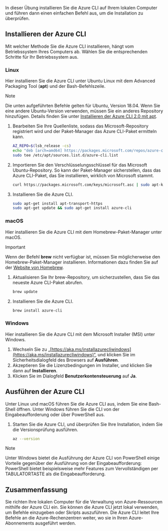 
In dieser Übung installieren Sie die Azure CLI auf Ihrem lokalen Computer und führen dann einen einfachen Befehl aus, um die Installation zu überprüfen. 

## <a name="installing-the-azure-cli"></a>Installieren der Azure CLI
Mit welcher Methode Sie die Azure CLI installieren, hängt vom Betriebssystem Ihres Computers ab. Wählen Sie die entsprechenden Schritte für Ihr Betriebssystem aus.

### <a name="linux"></a>Linux
Hier installieren Sie die Azure CLI unter Ubuntu Linux mit dem Advanced Packaging Tool (**apt**) und der Bash-Befehlszeile.

> [!NOTE]
> Die unten aufgeführten Befehle gelten für Ubuntu, Version 18.04. Wenn Sie eine andere Ubuntu-Version verwenden, müssen Sie ein anderes Repository hinzufügen. Details finden Sie unter [Installieren der Azure CLI 2.0 mit apt](https://docs.microsoft.com/cli/azure/install-azure-cli-apt).

1. Bearbeiten Sie Ihre Quellenliste, sodass das Microsoft-Repository registriert wird und der Paket-Manager das Azure CLI-Paket ermitteln kann.

    ```bash
    AZ_REPO=$(lsb_release -cs)
    echo "deb [arch=amd64] https://packages.microsoft.com/repos/azure-cli/ $AZ_REPO main" | \
    sudo tee /etc/apt/sources.list.d/azure-cli.list
    ```
1. Importieren Sie den Verschlüsselungsschlüssel für das Microsoft Ubuntu-Repository. So kann der Paket-Manager sicherstellen, dass das Azure CLI-Paket, das Sie installieren, wirklich von Microsoft stammt.

    ```bash
    curl https://packages.microsoft.com/keys/microsoft.asc | sudo apt-key add -
    ```
1. Installieren Sie die Azure CLI.

    ```bash
    sudo apt-get install apt-transport-https
    sudo apt-get update && sudo apt-get install azure-cli
    ```

### <a name="macos"></a>macOS
Hier installieren Sie die Azure CLI mit dem Homebrew-Paket-Manager unter macOS.

> [!IMPORTANT]
> Wenn der Befehl **brew** nicht verfügbar ist, müssen Sie möglicherweise den Homebrew-Paket-Manager installieren. Informationen dazu finden Sie auf der [Website von Homebrew](https://brew.sh/).

1. Aktualisieren Sie Ihr brew-Repository, um sicherzustellen, dass Sie das neueste Azure CLI-Paket abrufen.

    ```bash
    brew update
    ```
1. Installieren Sie die Azure CLI.

    ```bash
    brew install azure-cli
    ```

### <a name="windows"></a>Windows
Hier installieren Sie die Azure CLI mit dem Microsoft Installer (MSI) unter Windows.

1. Wechseln Sie zu „[https://aka.ms/installazurecliwindows](https://aka.ms/installazurecliwindows)“, und klicken Sie im Sicherheitsdialogfeld des Browsers auf **Ausführen**.
1. Akzeptieren Sie die Lizenzbedingungen im Installer, und klicken Sie dann auf **Installieren**.
1. Klicken Sie im Dialogfeld **Benutzerkontensteuerung** auf **Ja**.

## <a name="running-the-azure-cli"></a>Ausführen der Azure CLI
Unter Linux und macOS führen Sie die Azure CLI aus, indem Sie eine Bash-Shell öffnen. Unter Windows führen Sie die CLI von der Eingabeaufforderung oder über PowerShell aus.

1. Starten Sie die Azure CLI, und überprüfen Sie Ihre Installation, indem Sie die Versionsprüfung ausführen.

    ```bash
    az --version
    ```

> [!NOTE]
> Unter Windows bietet die Ausführung der Azure CLI von PowerShell einige Vorteile gegenüber der Ausführung von der Eingabeaufforderung: PowerShell bietet beispielsweise mehr Features zum Vervollständigen per TABULATORTASTE als die Eingabeaufforderung. 

## <a name="summary"></a>Zusammenfassung
Sie richten Ihre lokalen Computer für die Verwaltung von Azure-Ressourcen mithilfe der Azure CLI ein. Sie können die Azure CLI jetzt lokal verwenden, um Befehle einzugeben oder Skripts auszuführen. Die Azure CLI leitet Ihre Befehle an die Azure-Rechenzentren weiter, wo sie in Ihren Azure-Abonnements ausgeführt werden.
